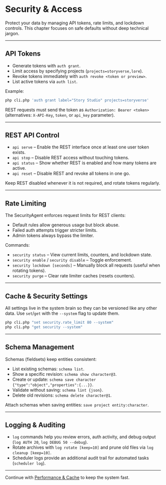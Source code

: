 # Security & Access

Protect your data by managing API tokens, rate limits, and lockdown controls. This chapter focuses on safe defaults without deep technical jargon.

---

## API Tokens

- Generate tokens with `auth grant`.  
- Limit access by specifying projects (`projects=storyverse,lore`).
- Revoke tokens immediately with `auth revoke <token or preview>`.
- List active tokens via `auth list`.

Example:

```bash
php cli.php 'auth grant label="Story Studio" projects=storyverse'
```

REST requests must send the token as `Authorization: Bearer <token>` (alternatives: `X-API-Key`, `token`, or `api_key` parameter).

---

## REST API Control

- `api serve` – Enable the REST interface once at least one user token exists.  
- `api stop` – Disable REST access without touching tokens.  
- `api status` – Show whether REST is enabled and how many tokens are active.  
- `api reset` – Disable REST and revoke all tokens in one go.

Keep REST disabled whenever it is not required, and rotate tokens regularly.

---

## Rate Limiting

The SecurityAgent enforces request limits for REST clients:

- Default rules allow generous usage but block abuse.
- Failed auth attempts trigger stricter limits.
- Admin tokens always bypass the limiter.

Commands:

- `security status` – View current limits, counters, and lockdown state.
- `security enable` / `security disable` – Toggle enforcement.
- `security lockdown [seconds]` – Manually block all requests (useful when rotating tokens).
- `security purge` – Clear rate limiter caches (resets counters).

---

## Cache & Security Settings

All settings live in the system brain so they can be versioned like any other data. Use `set`/`get` with the `--system` flag to update them.

```bash
php cli.php "set security.rate_limit 80 --system"
php cli.php "get security --system"
```

---

## Schema Management

Schemas (fieldsets) keep entities consistent:

- List existing schemas: `schema list`.
- Show a specific revision: `schema show character@3`.
- Create or update: `schema save character {"type":"object","properties":{...}}`.
- Validate without saving: `schema lint {json}`.
- Delete old revisions: `schema delete character@1`.

Attach schemas when saving entities: `save project entity:character`.

---

## Logging & Auditing

- `log` commands help you review errors, auth activity, and debug output (`log AUTH 20`, `log DEBUG 50 --debug`).
- Rotate archives with `log rotate [keep=10]` and prune old files via `log cleanup [keep=10]`.
- Scheduler logs provide an additional audit trail for automated tasks (`scheduler log`).

---

Continue with [Performance & Cache](performance.md) to keep the system fast.
